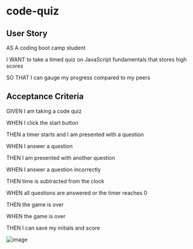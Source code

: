 # code-quiz

<h2>User Story</h2>


AS A coding boot camp student

I WANT to take a timed quiz on JavaScript fundamentals that stores high scores

SO THAT I can gauge my progress compared to my peers


<h2>Acceptance Criteria</h2>


GIVEN I am taking a code quiz

WHEN I click the start button

THEN a timer starts and I am presented with a question

WHEN I answer a question

THEN I am presented with another question

WHEN I answer a question incorrectly

THEN time is subtracted from the clock

WHEN all questions are answered or the timer reaches 0

THEN the game is over

WHEN the game is over

THEN I can save my initials and score


![image](https://user-images.githubusercontent.com/98611195/161186121-bf2025bc-5fc0-463e-90fd-1f06fe8bf7d8.png)
